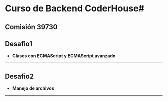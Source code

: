 # Curso de Backend CoderHouse# 

## Comisión 39730
## Desafio1
- **Clases con ECMAScript y ECMAScript avanzado**
----------------------------------------------------------------
## Desafio2
- **Manejo de archivos**
----------------------------------------------------------------


 